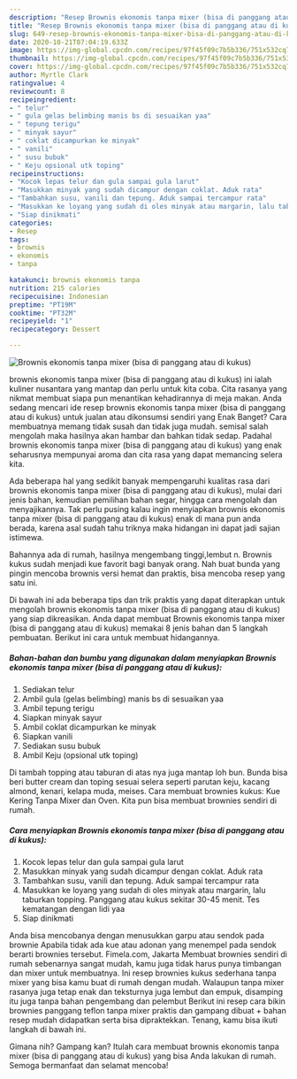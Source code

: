 ```yaml
---
description: "Resep Brownis ekonomis tanpa mixer (bisa di panggang atau di kukus) | Cara Mengolah Brownis ekonomis tanpa mixer (bisa di panggang atau di kukus) Yang Lezat Sekali"
title: "Resep Brownis ekonomis tanpa mixer (bisa di panggang atau di kukus) | Cara Mengolah Brownis ekonomis tanpa mixer (bisa di panggang atau di kukus) Yang Lezat Sekali"
slug: 649-resep-brownis-ekonomis-tanpa-mixer-bisa-di-panggang-atau-di-kukus-cara-mengolah-brownis-ekonomis-tanpa-mixer-bisa-di-panggang-atau-di-kukus-yang-lezat-sekali
date: 2020-10-21T07:04:19.633Z
image: https://img-global.cpcdn.com/recipes/97f45f09c7b5b336/751x532cq70/brownis-ekonomis-tanpa-mixer-bisa-di-panggang-atau-di-kukus-foto-resep-utama.jpg
thumbnail: https://img-global.cpcdn.com/recipes/97f45f09c7b5b336/751x532cq70/brownis-ekonomis-tanpa-mixer-bisa-di-panggang-atau-di-kukus-foto-resep-utama.jpg
cover: https://img-global.cpcdn.com/recipes/97f45f09c7b5b336/751x532cq70/brownis-ekonomis-tanpa-mixer-bisa-di-panggang-atau-di-kukus-foto-resep-utama.jpg
author: Myrtle Clark
ratingvalue: 4
reviewcount: 8
recipeingredient:
- " telur"
- " gula gelas belimbing manis bs di sesuaikan yaa"
- " tepung terigu"
- " minyak sayur"
- " coklat dicampurkan ke minyak"
- " vanili"
- " susu bubuk"
- " Keju opsional utk toping"
recipeinstructions:
- "Kocok lepas telur dan gula sampai gula larut"
- "Masukkan minyak yang sudah dicampur dengan coklat. Aduk rata"
- "Tambahkan susu, vanili dan tepung. Aduk sampai tercampur rata"
- "Masukkan ke loyang yang sudah di oles minyak atau margarin, lalu taburkan topping. Panggang atau kukus sekitar 30-45 menit. Tes kematangan dengan lidi yaa"
- "Siap dinikmati"
categories:
- Resep
tags:
- brownis
- ekonomis
- tanpa

katakunci: brownis ekonomis tanpa 
nutrition: 215 calories
recipecuisine: Indonesian
preptime: "PT19M"
cooktime: "PT32M"
recipeyield: "1"
recipecategory: Dessert

---
```



![Brownis ekonomis tanpa mixer (bisa di panggang atau di kukus)](https://img-global.cpcdn.com/recipes/97f45f09c7b5b336/751x532cq70/brownis-ekonomis-tanpa-mixer-bisa-di-panggang-atau-di-kukus-foto-resep-utama.jpg)


brownis ekonomis tanpa mixer (bisa di panggang atau di kukus) ini ialah kuliner nusantara yang mantap dan perlu untuk kita coba. Cita rasanya yang nikmat membuat siapa pun menantikan kehadirannya di meja makan.
Anda sedang mencari ide resep brownis ekonomis tanpa mixer (bisa di panggang atau di kukus) untuk jualan atau dikonsumsi sendiri yang Enak Banget? Cara membuatnya memang tidak susah dan tidak juga mudah. semisal salah mengolah maka hasilnya akan hambar dan bahkan tidak sedap. Padahal brownis ekonomis tanpa mixer (bisa di panggang atau di kukus) yang enak seharusnya mempunyai aroma dan cita rasa yang dapat memancing selera kita.

Ada beberapa hal yang sedikit banyak mempengaruhi kualitas rasa dari brownis ekonomis tanpa mixer (bisa di panggang atau di kukus), mulai dari jenis bahan, kemudian pemilihan bahan segar, hingga cara mengolah dan menyajikannya. Tak perlu pusing kalau ingin menyiapkan brownis ekonomis tanpa mixer (bisa di panggang atau di kukus) enak di mana pun anda berada, karena asal sudah tahu triknya maka hidangan ini dapat jadi sajian istimewa.

Bahannya ada di rumah, hasilnya mengembang tinggi,lembut n. Brownis kukus sudah menjadi kue favorit bagi banyak orang. Nah buat bunda yang pingin mencoba brownis versi hemat dan praktis, bisa mencoba resep yang satu ini.


Di bawah ini ada beberapa tips dan trik praktis yang dapat diterapkan untuk mengolah brownis ekonomis tanpa mixer (bisa di panggang atau di kukus) yang siap dikreasikan. Anda dapat membuat Brownis ekonomis tanpa mixer (bisa di panggang atau di kukus) memakai 8 jenis bahan dan 5 langkah pembuatan. Berikut ini cara untuk membuat hidangannya.

<!--inarticleads1-->

##### Bahan-bahan dan bumbu yang digunakan dalam menyiapkan Brownis ekonomis tanpa mixer (bisa di panggang atau di kukus):

1. Sediakan  telur
1. Ambil  gula (gelas belimbing) manis bs di sesuaikan yaa
1. Ambil  tepung terigu
1. Siapkan  minyak sayur
1. Ambil  coklat dicampurkan ke minyak
1. Siapkan  vanili
1. Sediakan  susu bubuk
1. Ambil  Keju (opsional utk toping)


Di tambah topping atau taburan di atas nya juga mantap loh bun. Bunda bisa beri butter cream dan toping sesuai selera seperti parutan keju, kacang almond, kenari, kelapa muda, meises. Cara membuat brownies kukus: Kue Kering Tanpa Mixer dan Oven. Kita pun bisa membuat brownies sendiri di rumah. 

<!--inarticleads2-->

##### Cara menyiapkan Brownis ekonomis tanpa mixer (bisa di panggang atau di kukus):

1. Kocok lepas telur dan gula sampai gula larut
1. Masukkan minyak yang sudah dicampur dengan coklat. Aduk rata
1. Tambahkan susu, vanili dan tepung. Aduk sampai tercampur rata
1. Masukkan ke loyang yang sudah di oles minyak atau margarin, lalu taburkan topping. Panggang atau kukus sekitar 30-45 menit. Tes kematangan dengan lidi yaa
1. Siap dinikmati


Anda bisa mencobanya dengan menusukkan garpu atau sendok pada brownie Apabila tidak ada kue atau adonan yang menempel pada sendok berarti brownies tersebut. Fimela.com, Jakarta Membuat brownies sendiri di rumah sebenarnya sangat mudah, kamu juga tidak harus punya timbangan dan mixer untuk membuatnya. Ini resep brownies kukus sederhana tanpa mixer yang bisa kamu buat di rumah dengan mudah. Walaupun tanpa mixer rasanya juga tetap enak dan teksturnya juga lembut dan empuk, disamping itu juga tanpa bahan pengembang dan pelembut Berikut ini resep cara bikin brownies panggang teflon tanpa mixer praktis dan gampang dibuat + bahan resep mudah didapatkan serta bisa dipraktekkan. Tenang, kamu bisa ikuti langkah di bawah ini. 

Gimana nih? Gampang kan? Itulah cara membuat brownis ekonomis tanpa mixer (bisa di panggang atau di kukus) yang bisa Anda lakukan di rumah. Semoga bermanfaat dan selamat mencoba!
